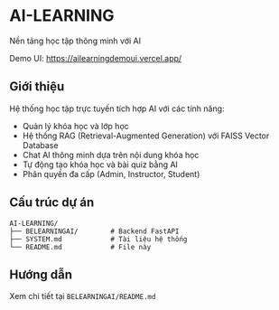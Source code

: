 # AI-LEARNING

Nền tảng học tập thông minh với AI

Demo UI: https://ailearningdemoui.vercel.app/

## Giới thiệu

Hệ thống học tập trực tuyến tích hợp AI với các tính năng:
- Quản lý khóa học và lớp học
- Hệ thống RAG (Retrieval-Augmented Generation) với FAISS Vector Database
- Chat AI thông minh dựa trên nội dung khóa học
- Tự động tạo khóa học và bài quiz bằng AI
- Phân quyền đa cấp (Admin, Instructor, Student)

## Cấu trúc dự án

```
AI-LEARNING/
├── BELEARNINGAI/        # Backend FastAPI
├── SYSTEM.md            # Tài liệu hệ thống
└── README.md            # File này
```

## Hướng dẫn

Xem chi tiết tại `BELEARNINGAI/README.md`
